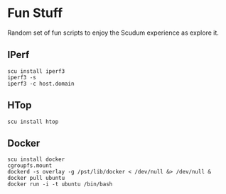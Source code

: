 # Fun Stuff

Random set of fun scripts to enjoy the Scudum experience as explore it.

## IPerf

```
scu install iperf3
iperf3 -s
iperf3 -c host.domain
```

## HTop

```
scu install htop
```

## Docker

```
scu install docker
cgroupfs.mount
dockerd -s overlay -g /pst/lib/docker < /dev/null &> /dev/null &
docker pull ubuntu
docker run -i -t ubuntu /bin/bash
```
